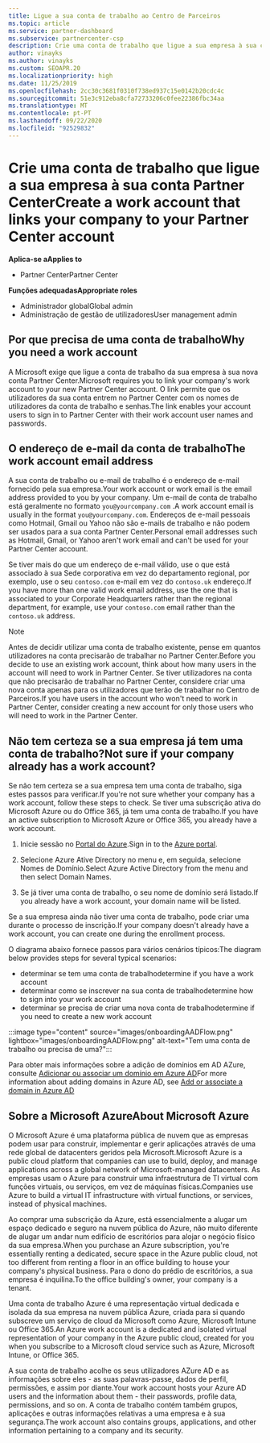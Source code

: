 ```yaml
---
title: Ligue a sua conta de trabalho ao Centro de Parceiros
ms.topic: article
ms.service: partner-dashboard
ms.subservice: partnercenter-csp
description: Crie uma conta de trabalho que ligue a sua empresa à sua conta Partner Center. Isto permite que os colaboradores da sua empresa acedam ao Partner Center.
author: vinayks
ms.author: vinayks
ms.custom: SEOAPR.20
ms.localizationpriority: high
ms.date: 11/25/2019
ms.openlocfilehash: 2cc30c3681f0310f738ed937c15e0142b20cdc4c
ms.sourcegitcommit: 51e3c912eba8cfa72733206c0fee22386fbc34aa
ms.translationtype: MT
ms.contentlocale: pt-PT
ms.lasthandoff: 09/22/2020
ms.locfileid: "92529832"
---
```

# <a name="create-a-work-account-that-links-your-company-to-your-partner-center-account"></a><span data-ttu-id="f418a-104">Crie uma conta de trabalho que ligue a sua empresa à sua conta Partner Center</span><span class="sxs-lookup"><span data-stu-id="f418a-104">Create a work account that links your company to your Partner Center account</span></span>

<span data-ttu-id="f418a-105">**Aplica-se a**</span><span class="sxs-lookup"><span data-stu-id="f418a-105">**Applies to**</span></span>

- <span data-ttu-id="f418a-106">Partner Center</span><span class="sxs-lookup"><span data-stu-id="f418a-106">Partner Center</span></span>

<span data-ttu-id="f418a-107">**Funções adequadas**</span><span class="sxs-lookup"><span data-stu-id="f418a-107">**Appropriate roles**</span></span>

- <span data-ttu-id="f418a-108">Administrador global</span><span class="sxs-lookup"><span data-stu-id="f418a-108">Global admin</span></span>
- <span data-ttu-id="f418a-109">Administração de gestão de utilizadores</span><span class="sxs-lookup"><span data-stu-id="f418a-109">User management admin</span></span>

## <a name="why-you-need-a-work-account"></a><span data-ttu-id="f418a-110">Por que precisa de uma conta de trabalho</span><span class="sxs-lookup"><span data-stu-id="f418a-110">Why you need a work account</span></span>

<span data-ttu-id="f418a-111">A Microsoft exige que ligue a conta de trabalho da sua empresa à sua nova conta Partner Center.</span><span class="sxs-lookup"><span data-stu-id="f418a-111">Microsoft requires you to link your company's work account to your new Partner Center account.</span></span> <span data-ttu-id="f418a-112">O link permite que os utilizadores da sua conta entrem no Partner Center com os nomes de utilizadores da conta de trabalho e senhas.</span><span class="sxs-lookup"><span data-stu-id="f418a-112">The link enables your account users to sign in to Partner Center with their work account user names and passwords.</span></span>

## <a name="the-work-account-email-address"></a><span data-ttu-id="f418a-113">O endereço de e-mail da conta de trabalho</span><span class="sxs-lookup"><span data-stu-id="f418a-113">The work account email address</span></span>

<span data-ttu-id="f418a-114">A sua conta de trabalho ou e-mail de trabalho é o endereço de e-mail fornecido pela sua empresa.</span><span class="sxs-lookup"><span data-stu-id="f418a-114">Your work account or work email is the email address provided to you by your company.</span></span> <span data-ttu-id="f418a-115">Um e-mail de conta de trabalho está geralmente no formato `you@yourcompany.com` .</span><span class="sxs-lookup"><span data-stu-id="f418a-115">A work account email is usually in the format `you@yourcompany.com`.</span></span> <span data-ttu-id="f418a-116">Endereços de e-mail pessoais como Hotmail, Gmail ou Yahoo não são e-mails de trabalho e não podem ser usados para a sua conta Partner Center.</span><span class="sxs-lookup"><span data-stu-id="f418a-116">Personal email addresses such as Hotmail, Gmail, or Yahoo aren't work email and can't be used for your Partner Center account.</span></span>

<span data-ttu-id="f418a-117">Se tiver mais do que um endereço de e-mail válido, use o que está associado à sua Sede corporativa em vez do departamento regional, por exemplo, use o seu `contoso.com` e-mail em vez do `contoso.uk` endereço.</span><span class="sxs-lookup"><span data-stu-id="f418a-117">If you have more than one valid work email address, use the one that is associated to your Corporate Headquarters rather than the regional department, for example, use your `contoso.com` email rather than the `contoso.uk` address.</span></span>

> [!NOTE]  
> <span data-ttu-id="f418a-118">Antes de decidir utilizar uma conta de trabalho existente, pense em quantos utilizadores na conta precisarão de trabalhar no Partner Center.</span><span class="sxs-lookup"><span data-stu-id="f418a-118">Before you decide to use an existing work account, think about how many users in the account will need to work in Partner Center.</span></span> <span data-ttu-id="f418a-119">Se tiver utilizadores na conta que não precisarão de trabalhar no Partner Center, considere criar uma nova conta apenas para os utilizadores que terão de trabalhar no Centro de Parceiros.</span><span class="sxs-lookup"><span data-stu-id="f418a-119">If you have users in the account who won't need to work in Partner Center, consider creating a new account for only those users who will need to work in the Partner Center.</span></span>

## <a name="not-sure-if-your-company-already-has-a-work-account"></a><span data-ttu-id="f418a-120">Não tem certeza se a sua empresa já tem uma conta de trabalho?</span><span class="sxs-lookup"><span data-stu-id="f418a-120">Not sure if your company already has a work account?</span></span>

<span data-ttu-id="f418a-121">Se não tem certeza se a sua empresa tem uma conta de trabalho, siga estes passos para verificar.</span><span class="sxs-lookup"><span data-stu-id="f418a-121">If you're not sure whether your company has a work account, follow these steps to check.</span></span> <span data-ttu-id="f418a-122">Se tiver uma subscrição ativa do Microsoft Azure ou do Office 365, já tem uma conta de trabalho.</span><span class="sxs-lookup"><span data-stu-id="f418a-122">If you have an active subscription to Microsoft Azure or Office 365, you already have a work account.</span></span>

1. <span data-ttu-id="f418a-123">Inicie sessão no [Portal do Azure](https://portal.azure.com).</span><span class="sxs-lookup"><span data-stu-id="f418a-123">Sign in to the [Azure portal](https://portal.azure.com).</span></span>

2. <span data-ttu-id="f418a-124">Selecione Azure Ative Directory no menu e, em seguida, selecione Nomes de Domínio.</span><span class="sxs-lookup"><span data-stu-id="f418a-124">Select Azure Active Directory from the menu and then select Domain Names.</span></span>

3. <span data-ttu-id="f418a-125">Se já tiver uma conta de trabalho, o seu nome de domínio será listado.</span><span class="sxs-lookup"><span data-stu-id="f418a-125">If you already have a work account, your domain name will be listed.</span></span>

<span data-ttu-id="f418a-126">Se a sua empresa ainda não tiver uma conta de trabalho, pode criar uma durante o processo de inscrição.</span><span class="sxs-lookup"><span data-stu-id="f418a-126">If your company doesn't already have a work account, you can create one during the enrollment process.</span></span>

<span data-ttu-id="f418a-127">O diagrama abaixo fornece passos para vários cenários típicos:</span><span class="sxs-lookup"><span data-stu-id="f418a-127">The diagram below provides steps for several typical scenarios:</span></span>

- <span data-ttu-id="f418a-128">determinar se tem uma conta de trabalho</span><span class="sxs-lookup"><span data-stu-id="f418a-128">determine if you have a work account</span></span>
- <span data-ttu-id="f418a-129">determinar como se inscrever na sua conta de trabalho</span><span class="sxs-lookup"><span data-stu-id="f418a-129">determine how to sign into your work account</span></span>
- <span data-ttu-id="f418a-130">determinar se precisa de criar uma nova conta de trabalho</span><span class="sxs-lookup"><span data-stu-id="f418a-130">determine if you need to create a new work account</span></span>

:::image type="content" source="images/onboardingAADFlow.png" lightbox="images/onboardingAADFlow.png" alt-text="Tem uma conta de trabalho ou precisa de uma?":::

<span data-ttu-id="f418a-132">Para obter mais informações sobre a adição de domínios em AD AZure, consulte [Adicionar ou associar um domínio em Azure AD](/azure/active-directory/active-directory-add-domain)</span><span class="sxs-lookup"><span data-stu-id="f418a-132">For more information about adding domains in Azure AD, see [Add or associate a domain in Azure AD](/azure/active-directory/active-directory-add-domain)</span></span>

## <a name="about-microsoft-azure"></a><span data-ttu-id="f418a-133">Sobre a Microsoft Azure</span><span class="sxs-lookup"><span data-stu-id="f418a-133">About Microsoft Azure</span></span>

<span data-ttu-id="f418a-134">O Microsoft Azure é uma plataforma pública de nuvem que as empresas podem usar para construir, implementar e gerir aplicações através de uma rede global de datacenters geridos pela Microsoft.</span><span class="sxs-lookup"><span data-stu-id="f418a-134">Microsoft Azure is a public cloud platform that companies can use to build, deploy, and manage applications across a global network of Microsoft-managed datacenters.</span></span> <span data-ttu-id="f418a-135">As empresas usam o Azure para construir uma infraestrutura de TI virtual com funções virtuais, ou serviços, em vez de máquinas físicas.</span><span class="sxs-lookup"><span data-stu-id="f418a-135">Companies use Azure to build a virtual IT infrastructure with virtual functions, or services, instead of physical machines.</span></span>

<span data-ttu-id="f418a-136">Ao comprar uma subscrição da Azure, está essencialmente a alugar um espaço dedicado e seguro na nuvem pública do Azure, não muito diferente de alugar um andar num edifício de escritórios para alojar o negócio físico da sua empresa.</span><span class="sxs-lookup"><span data-stu-id="f418a-136">When you purchase an Azure subscription, you're essentially renting a dedicated, secure space in the Azure public cloud, not too different from renting a floor in an office building to house your company's physical business.</span></span> <span data-ttu-id="f418a-137">Para o dono do prédio de escritórios, a sua empresa é inquilina.</span><span class="sxs-lookup"><span data-stu-id="f418a-137">To the office building's owner, your company is a tenant.</span></span>

<span data-ttu-id="f418a-138">Uma conta de trabalho Azure é uma representação virtual dedicada e isolada da sua empresa na nuvem pública Azure, criada para si quando subscreve um serviço de cloud da Microsoft como Azure, Microsoft Intune ou Office 365.</span><span class="sxs-lookup"><span data-stu-id="f418a-138">An Azure work account is a dedicated and isolated virtual representation of your company in the Azure public cloud, created for you when you subscribe to a Microsoft cloud service such as Azure, Microsoft Intune, or Office 365.</span></span>

<span data-ttu-id="f418a-139">A sua conta de trabalho acolhe os seus utilizadores AZure AD e as informações sobre eles - as suas palavras-passe, dados de perfil, permissões, e assim por diante.</span><span class="sxs-lookup"><span data-stu-id="f418a-139">Your work account hosts your Azure AD users and the information about them - their passwords, profile data, permissions, and so on.</span></span> <span data-ttu-id="f418a-140">A conta de trabalho contém também grupos, aplicações e outras informações relativas a uma empresa e à sua segurança.</span><span class="sxs-lookup"><span data-stu-id="f418a-140">The work account also contains groups, applications, and other information pertaining to a company and its security.</span></span>